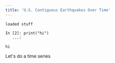 ```yaml
---
title: 'U.S. Contiguous Earthquakes Over Time'
---
```


<div class="output">

    loaded stuff

</div>

``` {.python}
In [2]: print("hi")
   ...:
```

<div class="output">

    hi

</div>

Let's do a time series

